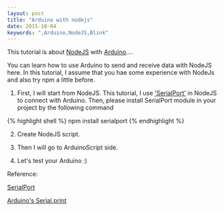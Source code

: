 ```yaml
---
layout: post
title: "Arduino with nodejs"
date: 2015-10-04
keywords: ",Arduino,NodeJS,Blink"
---
```


This tutorial is about [NodeJS](https://nodejs.org/en/) with [Arduino](https://www.arduino.cc/)....

You can learn how to use Arduino to send and receive data with NodeJS here.
In this tutorial, I assume that you hae some experience with NodeJs and also try npm a little before.

1. First, I will start from NodeJS. This tutorial, I use ['SerialPort'](https://www.npmjs.com/package/serialport) in NodeJS to connect with Arduino.
Then, please install SerialPort module in your project by the following command

{% highlight shell %}  npm install serialport {% endhighlight %}

2. Create NodeJS script.

<script src="https://gist.github.com/auycro/71210f1787be4c228e8e.js"></script>

3. Then I will go to ArduinoScript side.

<script src="https://gist.github.com/auycro/66ad03add77505ba442c.js"></script>

4. Let's test your Arduino :)

Reference:

[SerialPort](https://www.npmjs.com/package/serialport)

[Arduino's Serial.print](https://www.arduino.cc/en/Serial/Print)
